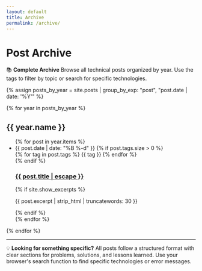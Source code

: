 ```yaml
---
layout: default
title: Archive
permalink: /archive/
---
```


# Post Archive

<div class="alert alert-info">
📚 <strong>Complete Archive</strong> Browse all technical posts organized by year. Use the tags to filter by topic or search for specific technologies.
</div>

{% assign posts_by_year = site.posts | group_by_exp: "post", "post.date | date: '%Y'" %}

{% for year in posts_by_year %}
  <div class="archive-year">
    <h2>{{ year.name }}</h2>
    <ul class="post-list">
      {% for post in year.items %}
        <li class="post-item">
          <div class="post-meta">
            <time datetime="{{ post.date | date_to_xmlschema }}">{{ post.date | date: "%B %-d" }}</time>
            {% if post.tags.size > 0 %}
              <div class="post-tags">
                {% for tag in post.tags %}
                  <span class="tag">{{ tag }}</span>
                {% endfor %}
              </div>
            {% endif %}
          </div>
          <h3>
            <a class="post-link" href="{{ post.url | relative_url }}">
              {{ post.title | escape }}
            </a>
          </h3>
          {% if site.show_excerpts %}
            <p class="post-excerpt">{{ post.excerpt | strip_html | truncatewords: 30 }}</p>
          {% endif %}
        </li>
      {% endfor %}
    </ul>
  </div>
{% endfor %}

---

<div class="alert alert-success">
💡 <strong>Looking for something specific?</strong> All posts follow a structured format with clear sections for problems, solutions, and lessons learned. Use your browser's search function to find specific technologies or error messages.
</div>
